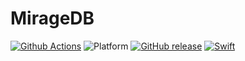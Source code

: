 # MirageDB

[![Github Actions](https://github.com/o2ter/MirageDB/workflows/Builder/badge.svg)](https://github.com/o2ter/MirageDB/actions)
![Platform](https://img.shields.io/badge/platform-macOS%20%7C%20Linux-lightgrey.svg?style=flat)
[![GitHub release](https://img.shields.io/github/release/o2ter/Float16.svg)](https://github.com/o2ter/MirageDB/releases)
[![Swift](https://img.shields.io/badge/swift-5.6-orange.svg?style=flat)](https://swift.org)
